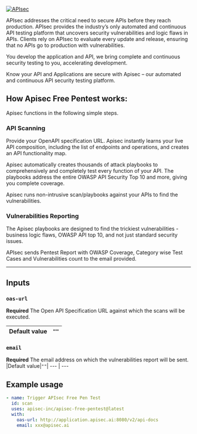 [![APIsec](https://cloud.fxlabs.io/assets/images/logo.png)](https://www.apisec.ai/product)

APIsec addresses the critical need to secure APIs before they reach production. APIsec provides the industry’s only automated and continuous API testing platform that uncovers security vulnerabilities and logic flaws in APIs. Clients rely on APIsec to evaluate every update and release, ensuring that no APIs go to production with vulnerabilities.

You develop the application and API, we bring complete and continuous security testing to you, accelerating development. 

Know your API and Applications are secure with Apisec – our automated and continuous API security testing platform. 

## How Apisec Free Pentest works:
Apisec functions in the following simple steps.

### API Scanning
Provide your  OpenAPI specification URL. Apisec instantly learns your live API composition, including the list of endpoints and operations, and creates an API functionality map.

Apisec automatically creates thousands of attack playbooks to comprehensively and completely test every function of your API. The playbooks address the entire OWASP API Security Top 10 and more, giving you complete coverage.

Apisec runs non-intrusive scan/playbooks against your APIs to find the vulnerabilities.

### Vulnerabilities Reporting
The Apisec playbooks are designed to find the trickiest vulnerabilities - business logic flaws, OWASP API top 10, and not just standard security issues. 

APIsec sends Pentest Report with OWASP Coverage, Category wise Test Cases and Vulnerabilities count to the email provided.

___

## Inputs

### `oas-url`
**Required** The Open API Specification URL against which the scans will be executed.

|Default value|`""`|
--- | ---

### `email`
**Required** The email address on which the vulnerabilities report will be sent.
|Default value|`""`|
--- | ---

## Example usage

```yaml
- name: Trigger APIsec Free Pen Test
  id: scan
  uses: apisec-inc/apisec-free-pentest@latest
  with:
    oas-url: http://application.apisec.ai:8080/v2/api-docs
    email: xxx@apisec.ai
```
